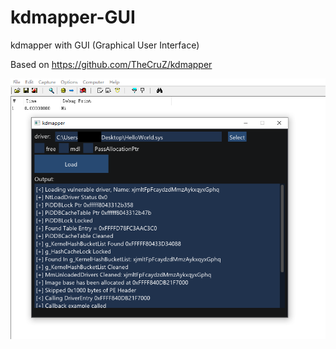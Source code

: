 # kdmapper-GUI
kdmapper with GUI (Graphical User Interface)

Based on https://github.com/TheCruZ/kdmapper

![img](./img.png)